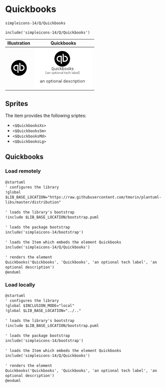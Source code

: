 # Quickbooks


```text
simpleicons-14/Q/Quickbooks
```

```text
include('simpleicons-14/Q/Quickbooks')
```



| Illustration | Quickbooks |
| :---: | :---: |
| ![illustration for Illustration](../../simpleicons-14/Q/Quickbooks.png) | ![illustration for Quickbooks](../../simpleicons-14/Q/Quickbooks.Local.png) |



## Sprites
The item provides the following sriptes:

- `<$QuickbooksXs>`
- `<$QuickbooksSm>`
- `<$QuickbooksMd>`
- `<$QuickbooksLg>`





## Quickbooks

### Load remotely
```plantuml
@startuml
' configures the library
!global $LIB_BASE_LOCATION="https://raw.githubusercontent.com/tmorin/plantuml-libs/master/distribution"

' loads the library's bootstrap
!include $LIB_BASE_LOCATION/bootstrap.puml

' loads the package bootstrap
include('simpleicons-14/bootstrap')

' loads the Item which embeds the element Quickbooks
include('simpleicons-14/Q/Quickbooks')

' renders the element
Quickbooks('Quickbooks', 'Quickbooks', 'an optional tech label', 'an optional description')
@enduml
```

### Load locally
```plantuml
@startuml
' configures the library
!global $INCLUSION_MODE="local"
!global $LIB_BASE_LOCATION="../.."

' loads the library's bootstrap
!include $LIB_BASE_LOCATION/bootstrap.puml

' loads the package bootstrap
include('simpleicons-14/bootstrap')

' loads the Item which embeds the element Quickbooks
include('simpleicons-14/Q/Quickbooks')

' renders the element
Quickbooks('Quickbooks', 'Quickbooks', 'an optional tech label', 'an optional description')
@enduml
```

